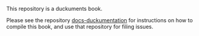 This repository is a duckuments book. 

Please see the repository [docs-duckumentation](https://github.com/duckietown/docs-duckumentation)
for instructions on how to compile this book, and use that repository for filing issues.

